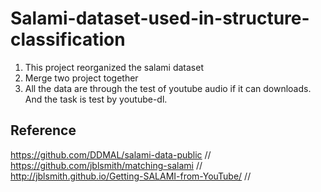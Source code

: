 # Salami-dataset-used-in-structure-classification

1. This project reorganized the salami dataset
2. Merge two project together
3. All the data are through the test of youtube audio if it can downloads. And the task is test by youtube-dl.

## Reference
https://github.com/DDMAL/salami-data-public //
https://github.com/jblsmith/matching-salami //
http://jblsmith.github.io/Getting-SALAMI-from-YouTube/ //
